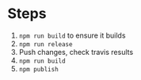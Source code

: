 # Steps

1. `npm run build` to ensure it builds
2. `npm run release`
3. Push changes, check travis results
4. `npm run build`
5. `npm publish`
